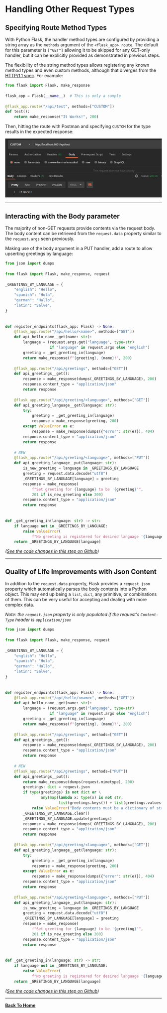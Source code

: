# Handling Other Request Types

## Specifying Route Method Types

With Python Flask, the handler method types are configured by providing a string
array as the `methods` argument of the `<flask_app>.route`. The default for this
parameter is `["GET"]` allowing it to be skipped for any GET-only handler, but
it can be explicitly provided as demonstrated in previous steps.

The flexibility of the string method types allows registering any known method
types and even custom methods, although that diverges from the
[HTTP/1.1 spec][rfc7231]. For example:

```python
from flask import Flask, make_response

flask_app = Flask(__name__)  # This is only a sample

@flask_app.route("/api/test", methods=["CUSTOM"])
def test():
    return make_response("It Works!", 200)
```

Then, hitting the route with Postman and specifying `CUSTOM` for the type
results in the expected response:

![Postman Custom Method Type](./step3_customRoutePostmanResponse.png)

---

## Interacting with the Body parameter

The majority of non-GET requests provide contents via the request body. The
body content can be retrieved from the `request.data` property similar to the
`request.args` seen previously.

Making use of the body argument in a PUT handler, add a route to allow upserting
greetings by language:

```python
from json import dumps

from flask import Flask, make_response, request

_GREETINGS_BY_LANGUAGE = {
    "english": "Hello",
    "spanish": "Hola",
    "german": "Hallo",
    "latin": "Salve",
}


def register_endpoints(flask_app: Flask) -> None:
    @flask_app.route("/api/hello/<name>", methods=["GET"])
    def api_hello_name__get(name: str):
        language = (request.args.get("language", type=str)
                    if "language" in request.args else "english")
        greeting = _get_greeting_in(language)
        return make_response(f"{greeting}, {name}!", 200)

    @flask_app.route("/api/greetings", methods=["GET"])
    def api_greetings__get():
        response = make_response(dumps(_GREETINGS_BY_LANGUAGE), 200)
        response.content_type = "application/json"
        return response

    @flask_app.route("/api/greeting/<language>", methods=["GET"])
    def api_greeting_language__get(language: str):
        try:
            greeting = _get_greeting_in(language)
            response = make_response(greeting, 200)
        except ValueError as e:
            response = make_response(dumps({"error": str(e)}), 404)
        response.content_type = "application/json"
        return response

    # NEW
    @flask_app.route("/api/greeting/<language>", methods=["PUT"])
    def api_greeting_language__put(language: str):
        is_new_greeting = language in _GREETINGS_BY_LANGUAGE
        greeting = request.data.decode("utf8")
        _GREETINGS_BY_LANGUAGE[language] = greeting
        response = make_response(
            f"Set greeting for {language} to be '{greeting}'",
            201 if is_new_greeting else 200)
        response.content_type = "application/json"
        return response


def _get_greeting_in(language: str) -> str:
    if language not in _GREETINGS_BY_LANGUAGE:
        raise ValueError(
            f"No greeting is registered for desired language '{language}'")
    return _GREETINGS_BY_LANGUAGE[language]
```

_([See the code changes in this step on Github][step3.0])_

---

## Quality of Life Improvements with Json Content

In addition to the `request.data` property, Flask provides a `request.json`
property which automatically parses the body contents into a Python object.
This may end up being a `list`, `dict`, any primitive, or combinations of them.
This can be very useful for accepting and dealing with more complex data.

_Note: the `request.json` property is only populated if the request's
`Content-Type` header is `application/json`_

```python
from json import dumps

from flask import Flask, make_response, request

_GREETINGS_BY_LANGUAGE = {
    "english": "Hello",
    "spanish": "Hola",
    "german": "Hallo",
    "latin": "Salve",
}


def register_endpoints(flask_app: Flask) -> None:
    @flask_app.route("/api/hello/<name>", methods=["GET"])
    def api_hello_name__get(name: str):
        language = (request.args.get("language", type=str)
                    if "language" in request.args else "english")
        greeting = _get_greeting_in(language)
        return make_response(f"{greeting}, {name}!", 200)

    @flask_app.route("/api/greetings", methods=["GET"])
    def api_greetings__get():
        response = make_response(dumps(_GREETINGS_BY_LANGUAGE), 200)
        response.content_type = "application/json"
        return response

    # NEW
    @flask_app.route("/api/greetings", methods=["PUT"])
    def api_greetings__put():
        return make_response(dumps(request.mimetype), 200)
        greetings: dict = request.json
        if type(greetings) is not dict or \
                any(map(lambda x: type(x) is not str,
                        list(greetings.keys()) + list(greetings.values()))):
            raise ValueError("Body contents must be a dictionary of strings")
        _GREETINGS_BY_LANGUAGE.clear()
        _GREETINGS_BY_LANGUAGE.update(greetings)
        response = make_response(dumps(_GREETINGS_BY_LANGUAGE), 200)
        response.content_type = "application/json"
        return response

    @flask_app.route("/api/greeting/<language>", methods=["GET"])
    def api_greeting_language__get(language: str):
        try:
            greeting = _get_greeting_in(language)
            response = make_response(greeting, 200)
        except ValueError as e:
            response = make_response(dumps({"error": str(e)}), 404)
        response.content_type = "application/json"
        return response

    @flask_app.route("/api/greeting/<language>", methods=["PUT"])
    def api_greeting_language__put(language: str):
        is_new_greeting = language in _GREETINGS_BY_LANGUAGE
        greeting = request.data.decode("utf8")
        _GREETINGS_BY_LANGUAGE[language] = greeting
        response = make_response(
            f"Set greeting for {language} to be '{greeting}'",
            201 if is_new_greeting else 200)
        response.content_type = "application/json"
        return response


def _get_greeting_in(language: str) -> str:
    if language not in _GREETINGS_BY_LANGUAGE:
        raise ValueError(
            f"No greeting is registered for desired language '{language}'")
    return _GREETINGS_BY_LANGUAGE[language]
```

_([See the code changes in this step on Github][step3.1])_

---

[__Back To Home__][home]

[home]: ../README.md

[rfc7231]: https://datatracker.ietf.org/doc/html/rfc7231

[step3.0]: https://github.com/kirypto/LightningPythonFlask/compare/step2.4...step3.0

[step3.1]: https://github.com/kirypto/LightningPythonFlask/compare/step3.0...step3.1
